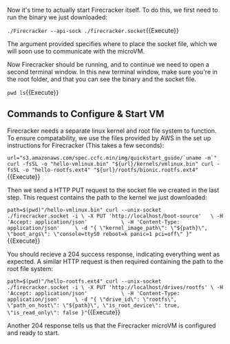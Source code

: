 Now it's time to actually start Firecracker itself. To do this, we first need to run the binary we just downloaded:

`./Firecracker --api-sock ./firecracker.socket`{{Execute}}

The argument provided specifies where to place the socket file, which we will soon use to communicate with the microVM.

Now Firecracker should be running, and to continue we need to open a second terminal window. In this new terminal window, make sure you're in the root folder, and that you can see the binary and the socket file.

`pwd
ls`{{Execute}}

## Commands to Configure & Start VM

Firecracker needs a separate linux kernel and root file system to function. To ensure compatability, we use the files provided by AWS in the set up instructions for Firecracker (This takes a few seconds):

``url="s3.amazonaws.com/spec.ccfc.min/img/quickstart_guide/`uname -m`"
curl -fsSL -o "hello-vmlinux.bin" "${url}/kernels/vmlinux.bin"
curl -fsSL -o "hello-rootfs.ext4" "${url}/rootfs/bionic.rootfs.ext4"``{{Execute}}


Then we send a HTTP PUT request to the socket file we created in the last step. This request contains the path to the kernel we just downloaded:

`path=$(pwd)"/hello-vmlinux.bin"
curl --unix-socket ./firecracker.socket -i \
  -X PUT 'http://localhost/boot-source'   \
  -H 'Accept: application/json'           \
  -H 'Content-Type: application/json'     \
  -d "{
        \"kernel_image_path\": \"${path}\",
        \"boot_args\": \"console=ttyS0 reboot=k panic=1 pci=off\"
   }"`{{Execute}}


You should recieve a 204 success response, indicating everything went as expected. A similar HTTP request is then required containing the path to the root file system:

`path=$(pwd)"/hello-rootfs.ext4"
curl --unix-socket ./firecracker.socket -i \
  -X PUT 'http://localhost/drives/rootfs' \
  -H 'Accept: application/json'           \
  -H 'Content-Type: application/json'     \
  -d "{
        \"drive_id\": \"rootfs\",
        \"path_on_host\": \"${path}\",
        \"is_root_device\": true,
        \"is_read_only\": false
   }"`{{Execute}}


Another 204 response tells us that the Firecracker microVM is configured and ready to start. 